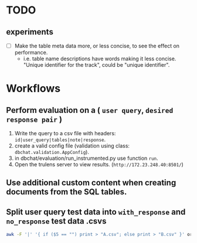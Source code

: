 # TODO

## experiments
 - [ ] Make the table meta data more, or less concise, to see the effect on performance.
    - i.e. table name descriptions have words making it less concise. "Unique identifier for the track", could be "unique identifier".

# Workflows

## Perform evaluation on a ( `user query`, `desired response pair` )

1. Write the query to a csv file with headers: `id|user_query|tables|note|response`.
2. create a valid config file (validation using class: `dbchat.validation.AppConfig`).
3. in dbchat/evaluation/run_instrumented.py use function `run`.
4. Open the trulens server to view results. (`http://172.23.248.40:8501/`)

## Use additional custom content when creating documents from the SQL tables.


## Split user query test data into `with_response` and `no_response` test data .csvs

```bash
awk -F '|' '{ if ($5 == "") print > "A.csv"; else print > "B.csv" }' original.csv
```
